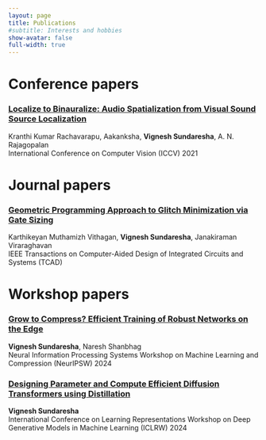 ```yaml
---
layout: page
title: Publications
#subtitle: Interests and hobbies
show-avatar: false
full-width: true
---
```

# Conference papers

### [Localize to Binauralize: Audio Spatialization from Visual Sound Source Localization](https://vignesh99.github.io/Publications/L2B)  
Kranthi Kumar Rachavarapu, Aakanksha, **Vignesh Sundaresha**, A. N. Rajagopalan  
International Conference on Computer Vision (ICCV) 2021

[//]: # (<hr style="border:2px solid gray"> )

# Journal papers

### [Geometric Programming Approach to Glitch Minimization via Gate Sizing](https://vignesh99.github.io/Publications/GM)  
Karthikeyan Muthamizh Vithagan, **Vignesh Sundaresha**, Janakiraman Viraraghavan  
IEEE Transactions on Computer-Aided Design of Integrated Circuits and Systems (TCAD)  

[//]: # (<hr style="border:2px solid gray"> )

# Workshop papers

### [Grow to Compress? Efficient Training of Robust Networks on the Edge](https://openreview.net/pdf?id=8rko2UqXdB)  
**Vignesh Sundaresha**, Naresh Shanbhag  
Neural Information Processing Systems Workshop on Machine Learning and Compression (NeurIPSW) 2024  

### [Designing Parameter and Compute Efficient Diffusion Transformers using Distillation](https://arxiv.org/abs/2502.14226)  
**Vignesh Sundaresha**  
International Conference on Learning Representations Workshop on Deep Generative Models in Machine Learning (ICLRW) 2024  
